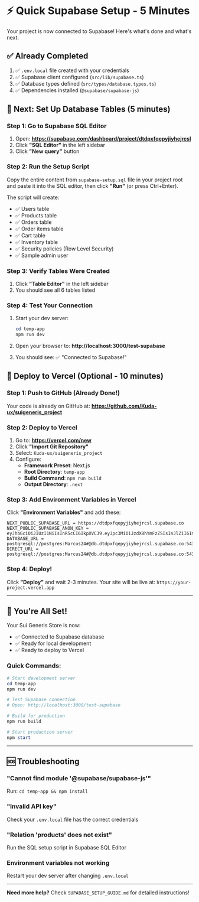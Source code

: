 # ⚡ Quick Supabase Setup - 5 Minutes

Your project is now connected to Supabase! Here's what's done and what's next:

## ✅ Already Completed

1. ✅ `.env.local` file created with your credentials
2. ✅ Supabase client configured (`src/lib/supabase.ts`)
3. ✅ Database types defined (`src/types/database.types.ts`)
4. ✅ Dependencies installed (`@supabase/supabase-js`)

## 🎯 Next: Set Up Database Tables (5 minutes)

### Step 1: Go to Supabase SQL Editor

1. Open: **https://supabase.com/dashboard/project/dtdpxfqepyjiyhejrcsl**
2. Click **"SQL Editor"** in the left sidebar
3. Click **"New query"** button

### Step 2: Run the Setup Script

Copy the entire content from `supabase-setup.sql` file in your project root and paste it into the SQL editor, then click **"Run"** (or press Ctrl+Enter).

The script will create:
- ✅ Users table
- ✅ Products table
- ✅ Orders table
- ✅ Order items table
- ✅ Cart table
- ✅ Inventory table
- ✅ Security policies (Row Level Security)
- ✅ Sample admin user

### Step 3: Verify Tables Were Created

1. Click **"Table Editor"** in the left sidebar
2. You should see all 6 tables listed

### Step 4: Test Your Connection

1. Start your dev server:
   ```powershell
   cd temp-app
   npm run dev
   ```

2. Open your browser to: **http://localhost:3000/test-supabase**

3. You should see: ✅ "Connected to Supabase!"

## 🚀 Deploy to Vercel (Optional - 10 minutes)

### Step 1: Push to GitHub (Already Done!)

Your code is already on GitHub at: **https://github.com/Kuda-ux/suigeneris_project**

### Step 2: Deploy to Vercel

1. Go to: **https://vercel.com/new**
2. Click **"Import Git Repository"**
3. Select: `Kuda-ux/suigeneris_project`
4. Configure:
   - **Framework Preset**: Next.js
   - **Root Directory**: `temp-app`
   - **Build Command**: `npm run build`
   - **Output Directory**: `.next`

### Step 3: Add Environment Variables in Vercel

Click **"Environment Variables"** and add these:

```
NEXT_PUBLIC_SUPABASE_URL = https://dtdpxfqepyjiyhejrcsl.supabase.co
NEXT_PUBLIC_SUPABASE_ANON_KEY = eyJhbGciOiJIUzI1NiIsInR5cCI6IkpXVCJ9.eyJpc3MiOiJzdXBhYmFzZSIsInJlZiI6ImR0ZHB4ZnFlcHlqaXloZWpyY3NsIiwicm9sZSI6ImFub24iLCJpYXQiOjE3NjAzNTIyNjIsImV4cCI6MjA3NTkyODI2Mn0.BQ4J6EbJv0bjULe7g3u6bZwypRWXKvzRGwAsn7meNac
DATABASE_URL = postgresql://postgres:Marcus24#@db.dtdpxfqepyjiyhejrcsl.supabase.co:5432/postgres
DIRECT_URL = postgresql://postgres:Marcus24#@db.dtdpxfqepyjiyhejrcsl.supabase.co:5432/postgres
```

### Step 4: Deploy!

Click **"Deploy"** and wait 2-3 minutes. Your site will be live at: `https://your-project.vercel.app`

---

## 🎉 You're All Set!

Your Sui Generis Store is now:
- ✅ Connected to Supabase database
- ✅ Ready for local development
- ✅ Ready to deploy to Vercel

### Quick Commands:

```powershell
# Start development server
cd temp-app
npm run dev

# Test Supabase connection
# Open: http://localhost:3000/test-supabase

# Build for production
npm run build

# Start production server
npm start
```

---

## 🆘 Troubleshooting

### "Cannot find module '@supabase/supabase-js'"
Run: `cd temp-app && npm install`

### "Invalid API key"
Check your `.env.local` file has the correct credentials

### "Relation 'products' does not exist"
Run the SQL setup script in Supabase SQL Editor

### Environment variables not working
Restart your dev server after changing `.env.local`

---

**Need more help?** Check `SUPABASE_SETUP_GUIDE.md` for detailed instructions!
